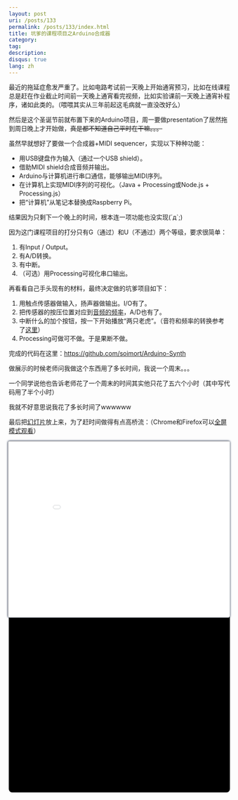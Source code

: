 ```yaml
---
layout: post
uri: /posts/133
permalink: /posts/133/index.html
title: 坑爹的课程项目之Arduino合成器
category:
tag:
description:
disqus: true
lang: zh
---
```


最近的拖延症愈发严重了。比如电路考试前一天晚上开始通宵预习，比如在线课程总是赶在作业截止时间前一天晚上通宵看完视频，比如实验课前一天晚上通宵补程序，诸如此类的。（喂喂其实从三年前起这毛病就一直没改好么）

然后是这个圣诞节前就布置下来的Arduino项目，周一要做presentation了居然拖到周日晚上才开始做，<del>真是都不知道自己平时在干嘛。。。</del>

虽然早就想好了要做一个合成器+MIDI sequencer，实现以下种种功能：

* 用USB键盘作为输入（通过一个USB shield）。
* 借助MIDI shield合成音频并输出。
* Arduino与计算机进行串口通信，能够输出MIDI序列。
* 在计算机上实现MIDI序列的可视化。（Java + Processing或Node.js + Processing.js）
* 把“计算机”从笔记本替换成Raspberry Pi。

结果因为只剩下一个晚上的时间，根本连一项功能也没实现(´д`;)

因为这门课程项目的打分只有G（通过）和U（不通过）两个等级，要求很简单：

1. 有Input / Output。
2. 有A/D转换。
3. 有中断。
4. （可选）用Processing可视化串口输出。

再看看自己手头现有的材料，最终决定做的坑爹项目如下：

1. 用触点传感器做输入，扬声器做输出。I/O有了。
2. 把传感器的按压位置对应到[音频的频率](http://www.arduino.cc/en/Tutorial/Melody)，A/D也有了。
3. 中断什么的加个按钮，按一下开始播放“两只老虎”。（音符和频率的转换参考了[这里](http://en.wikipedia.org/wiki/Note)）
4. Processing可做可不做。于是果断不做。

完成的代码在这里：<https://github.com/soimort/Arduino-Synth>

做展示的时候老师问我做这个东西用了多长时间，我说一个周末。。。

一个同学说他也告诉老师花了一个周末的时间其实他只花了五六个小时（其中写代码用了半个小时）

我就不好意思说我花了多长时间了wwwwww

最后把[幻灯片](/slides/101)放上来，为了赶时间做得有点高桥流：（Chrome和Firefox可以<a href="#" id="fullScreenButton">全屏模式观看</a>）



<style>
#wrapper {
    width: 100%;
    height: 800px;
    
    background-color: #000;
    background-image: url('http://i.imgur.com/d7hIM.jpg');
    border-radius: 8px;
}

#presentation {
    transform: scale(0.5, 0.5);
    -webkit-transform: scale(0.5, 0.5);
    -moz-transform: scale(0.5, 0.5);
    -o-transform: scale(0.5, 0.5);
    
    transform-origin: top right;
    -webkit-transform-origin: top right;
    -moz-transform-origin: top right;
    -o-transform-origin: top right;
    
    float: right;
    
    border-radius: 8px;
	box-shadow: 0 0 8px 0 #102040;
}
</style>

<div id="wrapper">
    <iframe id="presentation" src="/slides/101" width="200%" height="800px" webkitAllowFullScreen mozallowfullscreen allowFullScreen ></iframe>
</div>

<script>
// no mousewheel scrolling - not working in Firefox
$("#presentation").on("mousewheel DOMMouseScroll", function(e) {
    e.preventDefault();
});

// WebKit
document.addEventListener("webkitfullscreenchange", function () {
    if (document.webkitFullscreenElement)
        $('#presentation').css('transform','scale(1, 1)');
    else
        $('#presentation').css('transform','scale(0.5, 0.5)');
}, false);

// Firefox
document.addEventListener("mozfullscreenchange", function () {
    if (document.mozFullScreen)
        $('#presentation').css('transform','scale(1, 1)');
    else
        $('#presentation').css('transform','scale(0.5, 0.5)');
}, false);

function toggleFullScreen() {
    var elem = document.getElementById("presentation");
    
    if (elem.requestFullscreen) {
      elem.requestFullscreen();
    } else if (elem.mozRequestFullScreen) {
      elem.mozRequestFullScreen();
    } else if (elem.webkitRequestFullscreen) {
      elem.webkitRequestFullscreen();
    }
};

$("#fullScreenButton").click(function() {
    toggleFullScreen();
});

</script>

&nbsp;
